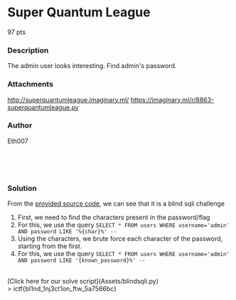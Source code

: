 # Super Quantum League

97 pts<br/>

### Description
The admin user looks interesting. Find admin's password.

### Attachments
http://superquantumleague.imaginary.ml/ https://imaginary.ml/r/8863-superquantumleague.py

### Author
Eth007

<br/><br/><br/>

### Solution
From the [provided source code](Assets/superquantumleague.py), we can see that it is a blind sqli challenge<br/>
1. First, we need to find the characters present in the password/flag
2. For this, we use the query `SELECT * FROM users WHERE username='admin' AND password LIKE '%{char}%' -- `
3. Using the characters, we brute force each character of the password, starting from the first.
4. For this, we use the query `SELECT * FROM users WHERE username='admin' AND password LIKE '{known_password}%' -- `
<br/>
[Click here for our solve script](Assets/blindsqli.py)
<br/>
> ictf{bl1nd_1nj3ct1on_ftw_5a7566bc}
